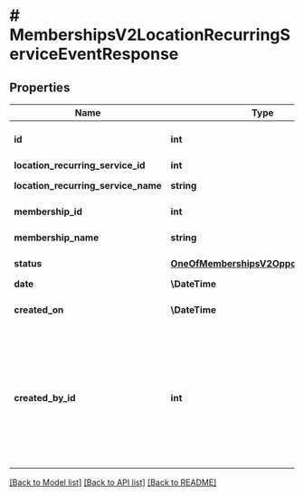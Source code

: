 # # MembershipsV2LocationRecurringServiceEventResponse

## Properties

Name | Type | Description | Notes
------------ | ------------- | ------------- | -------------
**id** | **int** | Recurring service event ID |
**location_recurring_service_id** | **int** | Location ID |
**location_recurring_service_name** | **string** | Location Name | [optional]
**membership_id** | **int** | Membership ID | [optional]
**membership_name** | **string** | Membership ID | [optional]
**status** | [**OneOfMembershipsV2OpportunityStatus**](OneOfMembershipsV2OpportunityStatus.md) | Opportunity status |
**date** | **\DateTime** | Event date |
**created_on** | **\DateTime** | Event creation date |
**created_by_id** | **int** | ID of the user that created this event (could happen as a result of editing recurring service, selling a new membership, etc.) | [optional]

[[Back to Model list]](../../README.md#models) [[Back to API list]](../../README.md#endpoints) [[Back to README]](../../README.md)
